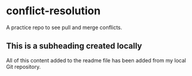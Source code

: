 # conflict-resolution
A practice repo to see pull and merge conflicts.

## This is a subheading created locally

All of this content added to the readme file has been added from my local Git repository.